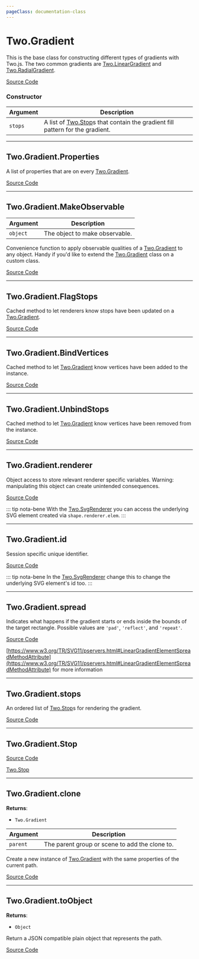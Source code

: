 ```yaml
---
pageClass: documentation-class
---
```


# Two.Gradient



This is the base class for constructing different types of gradients with Two.js. The two common gradients are [Two.LinearGradient](/documentation/lineargradient) and [Two.RadialGradient](/documentation/radialgradient).


<div class="meta">

  [Source Code](https://github.com/jonobr1/two.js/blob/dev/src/effects/gradient.js#L9)

</div>



### Constructor


| Argument | Description |
| ---- | ----------- |
|  `stops`  | A list of [Two.Stop](/documentation/stop)s that contain the gradient fill pattern for the gradient. |



---

<div class="static member ">

## Two.Gradient.Properties








<div class="properties">

A list of properties that are on every [Two.Gradient](/documentation/gradient).

</div>








<div class="meta">

  [Source Code](https://github.com/jonobr1/two.js/blob/dev/src/effects/gradient.js#L63)

</div>






</div>



---

<div class="static function ">

## Two.Gradient.MakeObservable










<div class="params">

| Argument | Description |
| ---- | ----------- |
|  `object`  | The object to make observable. |
</div>




<div class="description">

Convenience function to apply observable qualities of a [Two.Gradient](/documentation/gradient) to any object. Handy if you'd like to extend the [Two.Gradient](/documentation/gradient) class on a custom class.

</div>



<div class="meta">

  [Source Code](https://github.com/jonobr1/two.js/blob/dev/src/effects/gradient.js#L71)

</div>






</div>



---

<div class="static function ">

## Two.Gradient.FlagStops













<div class="description">

Cached method to let renderers know stops have been updated on a [Two.Gradient](/documentation/gradient).

</div>



<div class="meta">

  [Source Code](https://github.com/jonobr1/two.js/blob/dev/src/effects/gradient.js#L133)

</div>






</div>



---

<div class="static function ">

## Two.Gradient.BindVertices













<div class="description">

Cached method to let [Two.Gradient](/documentation/gradient) know vertices have been added to the instance.

</div>



<div class="meta">

  [Source Code](https://github.com/jonobr1/two.js/blob/dev/src/effects/gradient.js#L142)

</div>






</div>



---

<div class="static function ">

## Two.Gradient.UnbindStops













<div class="description">

Cached method to let [Two.Gradient](/documentation/gradient) know vertices have been removed from the instance.

</div>



<div class="meta">

  [Source Code](https://github.com/jonobr1/two.js/blob/dev/src/effects/gradient.js#L161)

</div>






</div>



---

<div class="instance member ">

## Two.Gradient.renderer








<div class="properties">



</div>






<div class="description">

Object access to store relevant renderer specific variables. Warning: manipulating this object can create unintended consequences.

</div>



<div class="meta">

  [Source Code](https://github.com/jonobr1/two.js/blob/dev/src/effects/gradient.js#L17)

</div>



<div class="tags">


::: tip nota-bene
With the [Two.SvgRenderer](/documentation/svgrenderer) you can access the underlying SVG element created via `shape.renderer.elem`.
:::


</div>




</div>



---

<div class="instance member ">

## Two.Gradient.id








<div class="properties">

Session specific unique identifier.

</div>








<div class="meta">

  [Source Code](https://github.com/jonobr1/two.js/blob/dev/src/effects/gradient.js#L26)

</div>



<div class="tags">


::: tip nota-bene
In the [Two.SvgRenderer](/documentation/svgrenderer) change this to change the underlying SVG element's id too.
:::


</div>




</div>



---

<div class="instance member ">

## Two.Gradient.spread








<div class="properties">

Indicates what happens if the gradient starts or ends inside the bounds of the target rectangle. Possible values are `'pad'`, `'reflect'`, and `'repeat'`.

</div>








<div class="meta">

  [Source Code](https://github.com/jonobr1/two.js/blob/dev/src/effects/gradient.js#L38)

</div>





<div class="see">

[https://www.w3.org/TR/SVG11/pservers.html#LinearGradientElementSpreadMethodAttribute](https://www.w3.org/TR/SVG11/pservers.html#LinearGradientElementSpreadMethodAttribute) for more information

</div>


</div>



---

<div class="instance member ">

## Two.Gradient.stops








<div class="properties">

An ordered list of [Two.Stop](/documentation/stop)s for rendering the gradient.

</div>








<div class="meta">

  [Source Code](https://github.com/jonobr1/two.js/blob/dev/src/effects/gradient.js#L45)

</div>






</div>



---

<div class="instance member ">

## Two.Gradient.Stop















<div class="meta">

  [Source Code](https://github.com/jonobr1/two.js/blob/dev/src/effects/gradient.js#L57)

</div>





<div class="see">

[Two.Stop](/documentation/stop)

</div>


</div>



---

<div class="instance function ">

## Two.Gradient.clone




<div class="returns">

__Returns__:



+ `Two.Gradient`




</div>







<div class="params">

| Argument | Description |
| ---- | ----------- |
|  `parent`  | The parent group or scene to add the clone to. |
</div>




<div class="description">

Create a new instance of [Two.Gradient](/documentation/gradient) with the same properties of the current path.

</div>



<div class="meta">

  [Source Code](https://github.com/jonobr1/two.js/blob/dev/src/effects/gradient.js#L197)

</div>






</div>



---

<div class="instance function ">

## Two.Gradient.toObject




<div class="returns">

__Returns__:



+ `Object`




</div>










<div class="description">

Return a JSON compatible plain object that represents the path.

</div>



<div class="meta">

  [Source Code](https://github.com/jonobr1/two.js/blob/dev/src/effects/gradient.js#L224)

</div>






</div>


